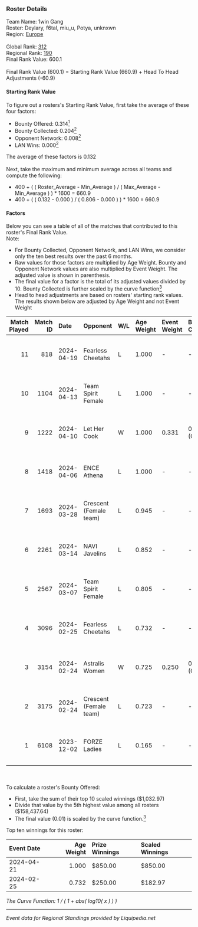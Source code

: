 ### Roster Details<br />
Team Name: 1win Gang<br />
Roster: Deylary, f6tal, miu_u, Potya, unknxwn<br />
Region: [Europe]( ../standings_europe.md)<br />
<br />
Global Rank: [312](../standings_global.md)<br />
Regional Rank: [190]( ../standings_europe.md)<br />
Final Rank Value:  600.1<br />
<br />
Final Rank Value (600.1) = Starting Rank Value (660.9) + Head To Head Adjustments (-60.9)<br />

#### Starting Rank Value<br />
To figure out a rosters's Starting Rank Value, first take the average of these four factors:<br />
- Bounty Offered: 0.314[<sup>1</sup>](#table2)
- Bounty Collected: 0.204[<sup>2</sup>](#table1)
- Opponent Network: 0.008[<sup>2</sup>](#table1)
- LAN Wins: 0.000[<sup>2</sup>](#table1)

The average of these factors is 0.132<br />
<br />
Next, take the maximum and minimum average across all teams and compute the following:<br />
- 400 + ( ( Roster_Average - Min_Average ) / ( Max_Average - Min_Average ) ) * 1600 = 660.9
- 400 + ( ( 0.132 - 0.000 ) / ( 0.806 - 0.000 ) ) * 1600 = 660.9


#### Factors<br />
Below you can see a table of all of the matches that contributed to this roster's Final Rank Value.<br />
Note:<br />

- For Bounty Collected, Opponent Network, and LAN Wins, we consider only the ten best results over the past 6 months.
- Raw values for those factors are multiplied by Age Weight. Bounty and Opponent Network values are also multiplied by Event Weight. The adjusted value is shown in parenthesis.
- The final value for a factor is the total of its adjusted values divided by 10. Bounty Collected is further scaled by the curve function[<sup>3</sup>](#curveFunction)
- Head to head adjustments are based on rosters' starting rank values. The results shown below are adjusted by Age Weight and not Event Weight
<span id="table1"></span><br />


| Match Played | Match ID | Date       | Opponent               | W/L | Age Weight | Event Weight | Bounty Collected | Opponent Network | LAN Wins  | H2H Adj. | Roster                                   |
| -: | -: | :- | :- | :- | :- | :- | :- | :- | :- | -: | :- |
|           11 |      818 | 2024-04-19 | Fearless Cheetahs      | L   | 1.000      | -            | -                | -                | -         |   -10.15 | Deylary, f6tal, miu_u, Potya, unknxwn    |
|           10 |     1104 | 2024-04-13 | Team Spirit Female     | L   | 1.000      | -            | -                | -                | -         |   -13.89 | Deylary, f6tal, miu_u, Potya, unknxwn    |
|            9 |     1222 | 2024-04-10 | Let Her Cook           | W   | 1.000      | 0.331        | 0.000 (0.000)    | 0.191 (0.063)    | 0 (0.000) |    15.04 | Deylary, f6tal, miu_u, Potya, unknxwn    |
|            8 |     1418 | 2024-04-06 | ENCE Athena            | L   | 1.000      | -            | -                | -                | -         |   -12.35 | Deylary, f6tal, miu_u, Potya, unknxwn    |
|            7 |     1693 | 2024-03-28 | Crescent (Female team) | L   | 0.945      | -            | -                | -                | -         |   -12.03 | Deylary, f6tal, miu_u, Potya, unknxwn    |
|            6 |     2261 | 2024-03-14 | NAVI Javelins          | L   | 0.852      | -            | -                | -                | -         |    -5.42 | Deylary, f6tal, miu_u, Potya, unknxwn    |
|            5 |     2567 | 2024-03-07 | Team Spirit Female     | L   | 0.805      | -            | -                | -                | -         |   -10.91 | Deylary, f6tal, miu_u, Potya, unknxwn    |
|            4 |     3096 | 2024-02-25 | Fearless Cheetahs      | L   | 0.732      | -            | -                | -                | -         |    -9.92 | Deylary, f6tal, miu_u, Potya, unknxwn    |
|            3 |     3154 | 2024-02-24 | Astralis Women         | W   | 0.725      | 0.250        | 0.007 (0.001)    | 0.101 (0.018)    | 0 (0.000) |    11.25 | Deylary, f6tal, miu_u, Potya, unknxwn    |
|            2 |     3175 | 2024-02-24 | Crescent (Female team) | L   | 0.723      | -            | -                | -                | -         |    -9.77 | Deylary, f6tal, miu_u, Potya, unknxwn    |
|            1 |     6108 | 2023-12-02 | FORZE Ladies           | L   | 0.165      | -            | -                | -                | -         |    -2.70 | aimamama, Deylary, IRBITka, miu_u, Potya |

<br />
<span id="table2"></span><br />
To calculate a roster's Bounty Offered:<br />

- First, take the sum of their top 10 scaled winnings ($1,032.97)
- Divide that value by the 5th highest value among all rosters ($158,437.64)
- The final value (0.01) is scaled by the curve function.[<sup>3</sup>](#curveFunction)

Top ten winnings for this roster:<br />

| Event Date | Age Weight | Prize Winnings | Scaled Winnings |
| :- | -: | :- | :- |
| 2024-04-21 |      1.000 | $850.00        | $850.00         |
| 2024-02-25 |      0.732 | $250.00        | $182.97         |


<span id="curveFunction"></span>_The Curve Function: 1 / ( 1 + abs( log10( x ) ) )_<br />

---
_Event data for Regional Standings provided by Liquipedia.net_<br />
